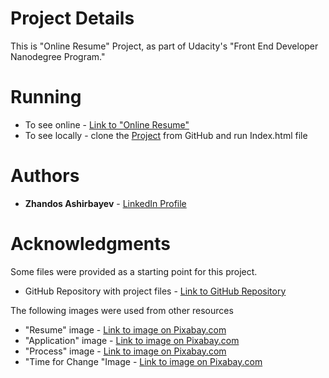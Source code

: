 # Project Details

This is "Online Resume" Project, as part of Udacity's "Front End Developer Nanodegree Program."

# Running

* To see online - [Link to "Online Resume"](https://zhandosgithub.github.io/Online%20Resume/index.html)
* To see locally - clone the [Project](https://github.com/ZhandosGitHub/frontend-nanodegree-online-resume) from GitHub and run Index.html file

# Authors

* **Zhandos Ashirbayev** - [LinkedIn Profile](https://www.linkedin.com/in/zhandosashirbayev/)

# Acknowledgments

Some files were provided as a starting point for this project.
* GitHub Repository with project files - [Link to GitHub Repository](https://github.com/udacity/frontend-nanodegree-resume)

The following images were used from other resources
* "Resume" image - [Link to image on Pixabay.com](https://pixabay.com/en/job-search-career-work-resume-276893/)
* "Application" image - [Link to image on Pixabay.com](https://pixabay.com/en/application-request-candidacy-1883452/)
* "Process" image - [Link to image on Pixabay.com](https://pixabay.com/en/blackboard-process-business-1906399/)
* "Time for Change "Image - [Link to image on Pixabay.com](https://pixabay.com/en/time-for-a-change-new-ways-letters-2015164/)
